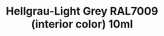 ---
layout: product
title: "Hellgrau-Light Grey RAL7009 (interior color) 10ml"
price: "330" 
desc: "Acrylic Laquer 10mL"
img_path: "/assets/img/RC054.jpg"
brand: "AK "
available: false
special_offer: false
new: false
soon: false
cat: "020000"
subcat: "020200"
subsubcat: "020201"
sifra: "RC054"
popular: false
---